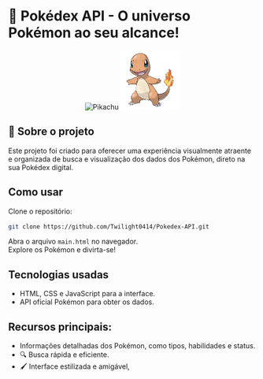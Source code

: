 # 🌟 Pokédex API - O universo Pokémon ao seu alcance! 
<div align="center"> 
  <img src="https://raw.githubusercontent.com/PokeAPI/sprites/master/sprites/pokemon/25.png" alt="Pikachu" width="100" /> 
  <img src="https://raw.githubusercontent.com/PokeAPI/sprites/master/sprites/pokemon/other/official-artwork/4.png" alt="Charmander" width="120" /> 
</div>

## 🚀 Sobre o projeto
Este projeto foi criado para oferecer uma experiência visualmente atraente e organizada de busca e visualização dos dados dos Pokémon, direto na sua Pokédex digital.

## Como usar
Clone o repositório:
```bash
git clone https://github.com/Twilight0414/Pokedex-API.git
```

Abra o arquivo `main.html` no navegador.  
Explore os Pokémon e divirta-se!

## Tecnologias usadas
- HTML, CSS e JavaScript para a interface.  
- API oficial Pokémon para obter os dados.

## Recursos principais:
- Informações detalhadas dos Pokémon, como tipos, habilidades e status.  
- 🔍 Busca rápida e eficiente.  
- 🖌️ Interface estilizada e amigável,

